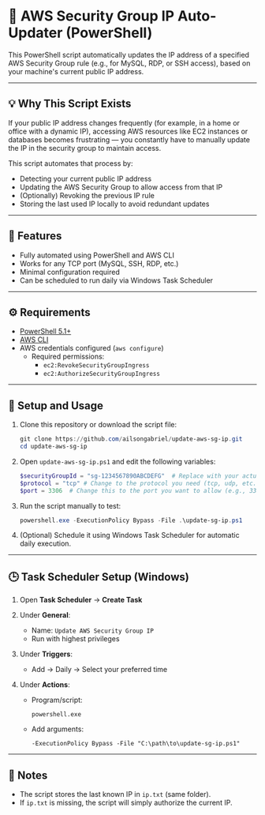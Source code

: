 # 🔐 AWS Security Group IP Auto-Updater (PowerShell)

This PowerShell script automatically updates the IP address of a specified AWS Security Group rule (e.g., for MySQL, RDP, or SSH access), based on your machine's current public IP address.

---

## 💡 Why This Script Exists

If your public IP address changes frequently (for example, in a home or office with a dynamic IP), accessing AWS resources like EC2 instances or databases becomes frustrating — you constantly have to manually update the IP in the security group to maintain access.

This script automates that process by:
- Detecting your current public IP address
- Updating the AWS Security Group to allow access from that IP
- (Optionally) Revoking the previous IP rule
- Storing the last used IP locally to avoid redundant updates

---

## 📌 Features

- Fully automated using PowerShell and AWS CLI
- Works for any TCP port (MySQL, SSH, RDP, etc.)
- Minimal configuration required
- Can be scheduled to run daily via Windows Task Scheduler

---

## ⚙️ Requirements

- [PowerShell 5.1+](https://learn.microsoft.com/en-us/powershell/)
- [AWS CLI](https://docs.aws.amazon.com/cli/latest/userguide/install-cliv2.html)
- AWS credentials configured (`aws configure`)
  - Required permissions:
    - `ec2:RevokeSecurityGroupIngress`
    - `ec2:AuthorizeSecurityGroupIngress`

---

## 🚀 Setup and Usage

1. Clone this repository or download the script file:

   ```powershell
   git clone https://github.com/ailsongabriel/update-aws-sg-ip.git
   cd update-aws-sg-ip

2. Open `update-aws-sg-ip.ps1` and edit the following variables:

   ```powershell
   $securityGroupId = "sg-1234567890ABCDEFG"  # Replace with your actual security group ID
   $protocol = "tcp" # Change to the protocol you need (tcp, udp, etc.)
   $port = 3306  # Change this to the port you want to allow (e.g., 3389 for RDP, 22 for SSH)
   ```

3. Run the script manually to test:

   ```powershell
   powershell.exe -ExecutionPolicy Bypass -File .\update-sg-ip.ps1
   ```

4. (Optional) Schedule it using Windows Task Scheduler for automatic daily execution.

---

## 🕒 Task Scheduler Setup (Windows)

1. Open **Task Scheduler** → **Create Task**
2. Under **General**:

   * Name: `Update AWS Security Group IP`
   * Run with highest privileges
3. Under **Triggers**:

   * Add → Daily → Select your preferred time
4. Under **Actions**:

   * Program/script:

     ```
     powershell.exe
     ```
   * Add arguments:

     ```
     -ExecutionPolicy Bypass -File "C:\path\to\update-sg-ip.ps1"
     ```

---

## 📂 Notes

* The script stores the last known IP in `ip.txt` (same folder).
* If `ip.txt` is missing, the script will simply authorize the current IP.

